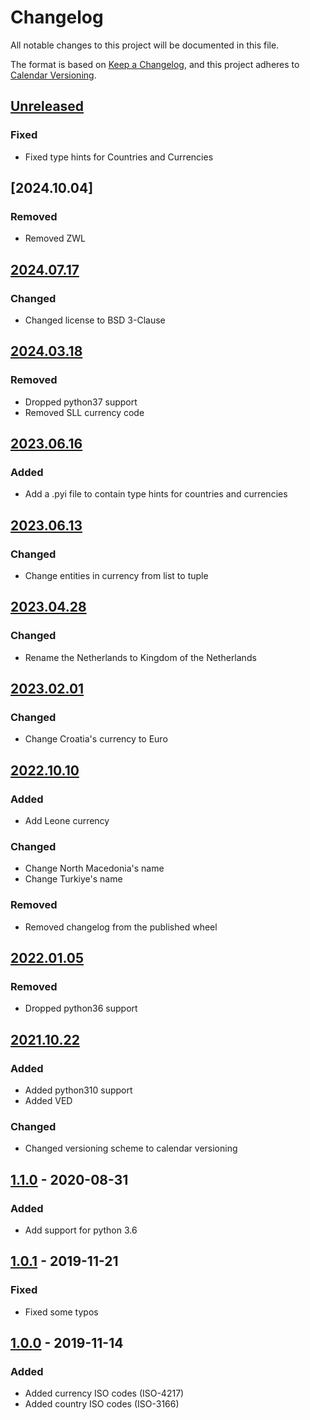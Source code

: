 # Changelog

All notable changes to this project will be documented in this file.

The format is based on [Keep a Changelog], and this project adheres to [Calendar Versioning].

## [Unreleased]

### Fixed

-   Fixed type hints for Countries and Currencies

## [2024.10.04]

### Removed

-   Removed ZWL

## [2024.07.17]

### Changed

-   Changed license to BSD 3-Clause

## [2024.03.18]

### Removed

-   Dropped python37 support
-   Removed SLL currency code

## [2023.06.16]

### Added

-   Add a .pyi file to contain type hints for countries and currencies

## [2023.06.13]

### Changed

-   Change entities in currency from list to tuple

## [2023.04.28]

### Changed

-   Rename the Netherlands to Kingdom of the Netherlands

## [2023.02.01]

### Changed

-   Change Croatia\'s currency to Euro

## [2022.10.10]

### Added

-   Add Leone currency

### Changed

-   Change North Macedonia\'s name
-   Change Turkiye\'s name

### Removed

-   Removed changelog from the published wheel

## [2022.01.05]

### Removed

-   Dropped python36 support

## [2021.10.22]

### Added

-   Added python310 support
-   Added VED

### Changed

-   Changed versioning scheme to calendar versioning

## [1.1.0] - 2020-08-31

### Added

-   Add support for python 3.6

## [1.0.1] - 2019-11-21

### Fixed

-   Fixed some typos

## [1.0.0] - 2019-11-14

### Added

-   Added currency ISO codes (ISO-4217)
-   Added country ISO codes (ISO-3166)

[Keep a Changelog]: https://keepachangelog.com/en/1.0.0/
[Calendar Versioning]: https://calver.org
[Unreleased]: https://github.com/spapanik/teritorio/compare/v2024.10.04...master
[2024.07.17]: https://github.com/spapanik/teritorio/compare/v2024.07.17...v2024.10.04
[2024.07.17]: https://github.com/spapanik/teritorio/compare/v2024.03.18...v2024.07.17
[2024.03.18]: https://github.com/spapanik/teritorio/compare/v2023.06.16...v2024.03.18
[2023.06.16]: https://github.com/spapanik/teritorio/compare/v2023.06.13...v2023.06.16
[2023.06.13]: https://github.com/spapanik/teritorio/compare/v2023.04.28...v2023.06.13
[2023.04.28]: https://github.com/spapanik/teritorio/compare/v2023.02.01...v2023.04.28
[2023.02.01]: https://github.com/spapanik/teritorio/compare/v2023.10.10...v2023.02.01
[2022.10.10]: https://github.com/spapanik/teritorio/compare/v2022.01.05...v2022.10.10
[2022.01.05]: https://github.com/spapanik/teritorio/compare/v2021.10.22...v2022.01.05
[2021.10.22]: https://github.com/spapanik/teritorio/compare/v1.1.0...v2021.10.22
[1.1.0]: https://github.com/spapanik/teritorio/compare/v1.0.1...v1.1.0
[1.0.1]: https://github.com/spapanik/teritorio/compare/v1.0.0...v1.0.1
[1.0.0]: https://github.com/spapanik/teritorio/releases/tag/v1.0.0
